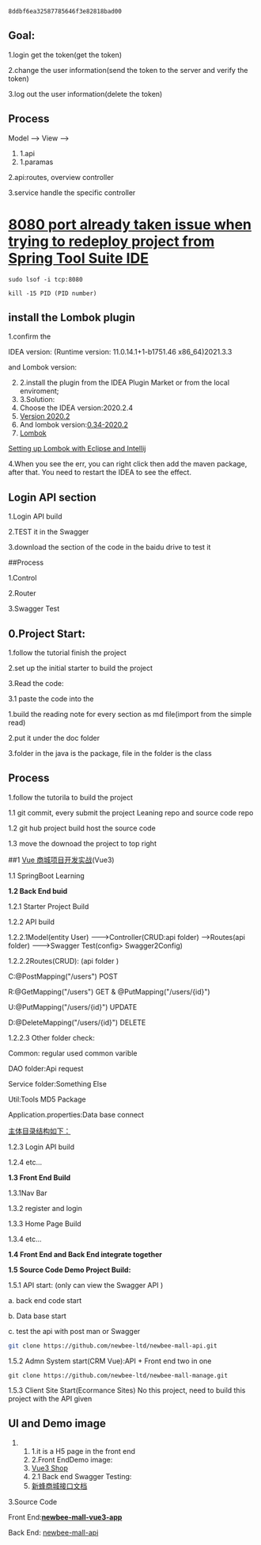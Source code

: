 

```
8ddbf6ea32587785646f3e82818bad00
```

## Goal:

1.login get the token(get the token)

2.change the user information(send the token to the server and verify the token)

3.log out the user information(delete the token)



## Process

Model --> View -->

1. 1.api
2. 1.paramas

2.api:routes, overview controller

3.service handle the specific controller

# [8080 port already taken issue when trying to redeploy project from Spring Tool Suite IDE](https://stackoverflow.com/questions/40118878/8080-port-already-taken-issue-when-trying-to-redeploy-project-from-spring-tool-s)

```
sudo lsof -i tcp:8080

kill -15 PID (PID number)
```



## install the Lombok plugin

1.confirm the 

IDEA version: (Runtime version: 11.0.14.1+1-b1751.46 x86_64)2021.3.3

and Lombok version:

2. 2.install the plugin from the IDEA Plugin Market or from the local enviroment;
3. 3.Solution:
4. Choose the IDEA version:2020.2.4 
5. [Version 2020.2](https://www.jetbrains.com/idea/download/other.html)
6. And lombok version:[0.34-2020.2](https://plugins.jetbrains.com/plugin/6317-lombok/versions/stable/107975)
7. [Lombok](https://plugins.jetbrains.com/plugin/6317-lombok/versions)

[Setting up Lombok with Eclipse and Intellij](https://www.baeldung.com/lombok-ide)

4.When you see the err, you can right click then add the maven package, after that. You need to restart the IDEA to see the effect.

## Login API section

1.Login API build

2.TEST it in the Swagger

3.download the section of the code in the baidu drive to test it

##Process

1.Control

2.Router

3.Swagger Test

## 0.Project Start:

1.follow the tutorial finish the project

2.set up the initial starter to build the project

3.Read the code: 

3.1 paste the code into the 



1.build the reading note for every section as md file(import from the simple read)

2.put it under the doc folder

3.folder in the java is the package, file in the folder is the class

## Process

1.follow the tutorila to build the project

1.1 git commit, every submit the project Leaning repo and source code repo

1.2 git hub project build host the source code

1.3 move the downoad the project to top right



##1 [Vue 商城项目开发实战](https://juejin.cn/book/6844733826191589390/section)(Vue3)



1.1 SpringBoot Learning

**1.2 Back End buid**

1.2.1 Starter Project Build

1.2.2 API build

1.2.2.1Model(entity User) --->Controller(CRUD:api folder) -->Routes(api folder) --->Swagger Test(config> Swagger2Config)

1.2.2.2Routes(CRUD): (api folder )

C:@PostMapping("/users") POST



R:@GetMapping("/users") GET & @PutMapping("/users/{id}")



U:@PutMapping("/users/{id}") UPDATE

D:@DeleteMapping("/users/{id}") DELETE



1.2.2.3 Other folder check:

Common: regular used common varible

DAO folder:Api request

Service folder:Something Else

Util:Tools MD5 Package

Application.properties:Data base connect

[主体目录结构如下：](https://juejin.cn/book/6844733826191589390/section/6844733826279669774)



1.2.3  Login API build

1.2.4 etc...



**1.3 Front End Build**

1.3.1Nav Bar

1.3.2 register and login

1.3.3 Home Page Build

1.3.4 etc...

**1.4 Front End and Back End integrate together**

**1.5 Source Code Demo Project Build:**

1.5.1 API start: (only can view the Swagger API )

a. back end code start

b. Data base start

c. test the api with post man or Swagger

```bash
git clone https://github.com/newbee-ltd/newbee-mall-api.git
```



1.5.2 Admn System start(CRM Vue):API + Front end two in one

```
git clone https://github.com/newbee-ltd/newbee-mall-manage.git
```



1.5.3 Client Site Start(Ecormance Sites) No this project, need to build this project with the API given



## UI and Demo image

1. 1. 1.it is a H5 page in the front end
   2. 2.Front EndDemo image:
   3. [Vue3 Shop](http://47.99.134.126:5008/#/home)
   4. 2.1 Back end Swagger Testing:
   5. [新蜂商城接口文档](http://backend-api-01.newbee.ltd/swagger-ui.html)

3.Source Code

Front End:**[newbee-mall-vue3-app](https://github.com/newbee-ltd/newbee-mall-vue3-app)**

Back End: [newbee-mall-api](https://github.com/newbee-ltd/newbee-mall-api)

